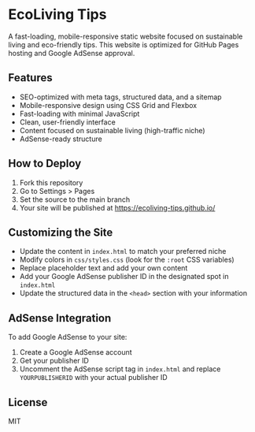 # EcoLiving Tips

A fast-loading, mobile-responsive static website focused on sustainable living and eco-friendly tips. This website is optimized for GitHub Pages hosting and Google AdSense approval.

## Features

- SEO-optimized with meta tags, structured data, and a sitemap
- Mobile-responsive design using CSS Grid and Flexbox
- Fast-loading with minimal JavaScript
- Clean, user-friendly interface
- Content focused on sustainable living (high-traffic niche)
- AdSense-ready structure

## How to Deploy

1. Fork this repository
2. Go to Settings > Pages
3. Set the source to the main branch
4. Your site will be published at https://ecoliving-tips.github.io/

## Customizing the Site

- Update the content in `index.html` to match your preferred niche
- Modify colors in `css/styles.css` (look for the `:root` CSS variables)
- Replace placeholder text and add your own content
- Add your Google AdSense publisher ID in the designated spot in `index.html`
- Update the structured data in the `<head>` section with your information

## AdSense Integration

To add Google AdSense to your site:

1. Create a Google AdSense account
2. Get your publisher ID
3. Uncomment the AdSense script tag in `index.html` and replace `YOURPUBLISHERID` with your actual publisher ID

## License

MIT
